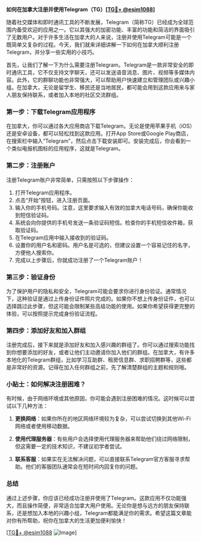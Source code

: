 **如何在加拿大注册并使用Telegram（TG）[[TG💪+ @esim1088](https://t.me/s/esim1088)]**

随着社交媒体和即时通讯工具的不断发展，Telegram（简称TG）已经成为全球范围内备受欢迎的应用之一。它以其强大的加密功能、丰富的功能和简洁的界面吸引了无数用户。对于许多生活在加拿大的人来说，注册并使用Telegram可能是一个既简单又复杂的过程。今天，我们就来详细讲解一下如何在加拿大顺利注册Telegram，并分享一些实用的小技巧。

首先，让我们了解一下为什么需要注册Telegram。Telegram是一款非常安全的即时通讯工具，它不仅支持文字聊天，还可以发送语音消息、图片、视频等多媒体内容。此外，它的群聊功能也非常强大，可以帮助用户快速建立和管理团队或兴趣小组。在加拿大，无论是留学生、移民还是当地居民，都可能会用到这款应用来与家人朋友保持联系，或者加入本地的社区交流群组。

### 第一步：下载Telegram应用程序

在加拿大，你可以通过各大应用商店下载Telegram。无论是使用苹果手机（iOS）还是安卓设备，都可以轻松找到这款应用。打开App Store或Google Play商店，在搜索栏中输入“Telegram”，然后点击下载安装即可。安装完成后，你会看到一个类似电报机图标的应用程序，这就是Telegram。

### 第二步：注册账户

注册Telegram账户非常简单，只需按照以下步骤操作：

1. 打开Telegram应用程序。
2. 点击“开始”按钮，进入注册页面。
3. 输入你的手机号码。注意，这里要求输入有效的加拿大电话号码，确保你能收到短信验证码。
4. 系统会向你提供的手机号发送一条验证码短信。检查你的手机短信收件箱，获取验证码。
5. 在Telegram应用中输入接收到的验证码。
6. 设置你的用户名和密码。用户名是可选的，但建议设置一个容易记住的名字，方便他人搜索你。
7. 完成以上步骤后，你就成功注册了一个Telegram账户！

### 第三步：验证身份

为了保护用户的隐私和安全，Telegram可能会要求你进行身份验证。通常情况下，这种验证是通过上传身份证件照片完成的。如果你不想上传身份证件，也可以选择跳过此步骤，但这可能会限制某些高级功能的使用。如果你希望获得更完整的体验，可以按照提示完成身份验证流程。

### 第四步：添加好友和加入群组

注册完成后，接下来就是添加好友和加入感兴趣的群组了。你可以通过搜索功能找到你想要添加的好友，或者让他们主动邀请你加入他们的群组。在加拿大，有许多本地化的Telegram群组，比如学习互助群、租房信息群、求职招聘群等，这些都是非常好的资源。记得在加入任何群组之前，先了解清楚群组的主题和规则哦。

### 小贴士：如何解决注册困难？

有时候，由于网络环境或其他原因，你可能会遇到注册困难的情况。这时候可以尝试以下几种方法：

1. **更换网络**：如果你所在的地区网络环境较为复杂，可以尝试切换到其他Wi-Fi网络或者使用移动数据。
   
2. **使用代理服务器**：有些用户会选择使用代理服务器来帮助他们绕过网络限制，但这需要一定的技术知识，不建议初学者尝试。

3. **联系客服**：如果实在无法解决问题，可以直接联系Telegram官方客服寻求帮助。他们的客服团队通常会在短时间内回复你的问题。

### 总结

通过上述步骤，你应该已经成功注册并使用了Telegram。这款应用不仅功能强大，而且操作简便，非常适合加拿大用户使用。无论你是想与远方的朋友保持联系，还是想加入本地的兴趣小组，Telegram都能满足你的需求。希望这篇文章能对你有所帮助，祝你在加拿大的生活更加便利愉快！

[[TG💪+ @esim1088](https://t.me/s/esim1088) ![Image](https://i.postimg.cc/4NQfJmqS/Snipaste-2025-05-13-00-14-12.png)]